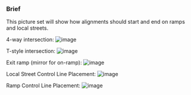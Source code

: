 ### Brief
This picture set will show how alignments should start and end on ramps and local streets.

4-way intersection:
![image](https://github.com/CarbonFlora/senior_project/assets/96611638/c213fae8-a7da-47d8-982e-c2cbfe566406)

T-style intersection:
![image](https://github.com/CarbonFlora/senior_project/assets/96611638/183bb1f9-ff04-4262-a61d-b94374e21251)

Exit ramp (mirror for on-ramp):
![image](https://github.com/CarbonFlora/senior_project/assets/96611638/d387fff3-c7d0-4c7c-9958-9d7e540fb5a0)

Local Street Control Line Placement:
![image](https://github.com/CarbonFlora/senior_project/assets/96611638/526d1c99-a675-432a-b43c-2bc1fa745932)

Ramp Control Line Placement:
![image](https://github.com/CarbonFlora/senior_project/assets/96611638/5e644b6e-9c7f-4828-8580-c32ae9eb6c1c)
